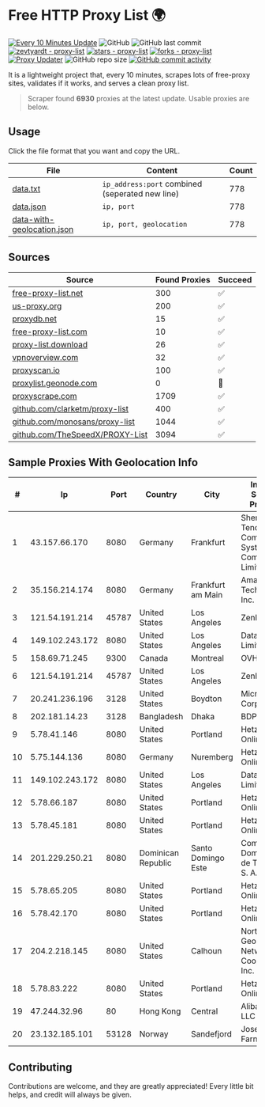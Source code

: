 
# Free HTTP Proxy List 🌍

[![Every 10 Minutes Update](https://github.com/mertguvencli/http-proxy-list/actions/workflows/main.yml/badge.svg?branch=main)](https://github.com/mertguvencli/http-proxy-list/actions/workflows/main.yml)
![GitHub](https://img.shields.io/github/license/mertguvencli/http-proxy-list)
![GitHub last commit](https://img.shields.io/github/last-commit/mertguvencli/http-proxy-list)
[![zevtyardt - proxy-list](https://img.shields.io/static/v1?label=zevtyardt&message=proxy-list&color=blue&logo=github)](https://github.com/zevtyardt/proxy-list "Go to GitHub repo")
[![stars - proxy-list](https://img.shields.io/github/stars/zevtyardt/proxy-list?style=social)](https://github.com/zevtyardt/proxy-list)
[![forks - proxy-list](https://img.shields.io/github/forks/zevtyardt/proxy-list?style=social)](https://github.com/zevtyardt/proxy-list)
[![Proxy Updater](https://github.com/zevtyardt/proxy-list/workflows/Proxy%20Updater/badge.svg)](https://github.com/zevtyardt/proxy-list/actions?query=workflow:"Proxy+Updater")
![GitHub repo size](https://img.shields.io/github/repo-size/zevtyardt/proxy-list)
[![GitHub commit activity](https://img.shields.io/github/commit-activity/m/zevtyardt/proxy-list?logo=commits)](https://github.com/zevtyardt/proxy-list/commits/main)

It is a lightweight project that, every 10 minutes, scrapes lots of free-proxy sites, validates if it works, and serves a clean proxy list.

> Scraper found **6930** proxies at the latest update. Usable proxies are below.

## Usage

Click the file format that you want and copy the URL.

|File|Content|Count|
|----|-------|-----|
|[data.txt](https://raw.githubusercontent.com/mertguvencli/http-proxy-list/main/proxy-list/data.txt)|`ip_address:port` combined (seperated new line)|778|
|[data.json](https://raw.githubusercontent.com/mertguvencli/http-proxy-list/main/proxy-list/data.json)|`ip, port`|778|
|[data-with-geolocation.json](https://raw.githubusercontent.com/mertguvencli/http-proxy-list/main/proxy-list/data-with-geolocation.json)|`ip, port, geolocation`|778|

## Sources

|Source|Found Proxies|Succeed|
|------|-------------|-------|
|[free-proxy-list.net](https://free-proxy-list.net)|300|✅|
|[us-proxy.org](https://www.us-proxy.org)|200|✅|
|[proxydb.net](http://proxydb.net)|15|✅|
|[free-proxy-list.com](https://free-proxy-list.com/?page=&port=&type%5B%5D=http&type%5B%5D=https&up_time=0&search=Search)|10|✅|
|[proxy-list.download](https://www.proxy-list.download/HTTP)|26|✅|
|[vpnoverview.com](https://vpnoverview.com/privacy/anonymous-browsing/free-proxy-servers)|32|✅|
|[proxyscan.io](https://www.proxyscan.io)|100|✅|
|[proxylist.geonode.com](https://proxylist.geonode.com/api/proxy-list?limit=300&page=1&sort_by=lastChecked&sort_type=desc&protocols=http,https)|0|🚫|
|[proxyscrape.com](https://api.proxyscrape.com/v2/?request=displayproxies&protocol=http&timeout=10000&country=all&ssl=all&anonymity=all)|1709|✅|
|[github.com/clarketm/proxy-list](https://raw.githubusercontent.com/clarketm/proxy-list/master/proxy-list-raw.txt)|400|✅|
|[github.com/monosans/proxy-list](https://raw.githubusercontent.com/monosans/proxy-list/main/proxies/http.txt)|1044|✅|
|[github.com/TheSpeedX/PROXY-List](https://raw.githubusercontent.com/TheSpeedX/PROXY-List/master/http.txt)|3094|✅|


## Sample Proxies With Geolocation Info

|#|Ip|Port|Country|City|Internet Service Provider|
|-|--|----|-------|----|-------------------------|
|1|43.157.66.170|8080|Germany|Frankfurt|Shenzhen Tencent Computer Systems Company Limited|
|2|35.156.214.174|8080|Germany|Frankfurt am Main|Amazon Technologies Inc.|
|3|121.54.191.214|45787|United States|Los Angeles|Zenlayer Inc|
|4|149.102.243.172|8080|United States|Los Angeles|Datacamp Limited|
|5|158.69.71.245|9300|Canada|Montreal|OVH SAS|
|6|121.54.191.214|45787|United States|Los Angeles|Zenlayer Inc|
|7|20.241.236.196|3128|United States|Boydton|Microsoft Corporation|
|8|202.181.14.23|3128|Bangladesh|Dhaka|BDPEER|
|9|5.78.41.146|8080|United States|Portland|Hetzner Online GmbH|
|10|5.75.144.136|8080|Germany|Nuremberg|Hetzner Online GmbH|
|11|149.102.243.172|8080|United States|Los Angeles|Datacamp Limited|
|12|5.78.66.187|8080|United States|Portland|Hetzner Online GmbH|
|13|5.78.45.181|8080|United States|Portland|Hetzner Online GmbH|
|14|201.229.250.21|8080|Dominican Republic|Santo Domingo Este|Compañía Dominicana de Teléfonos S. A.|
|15|5.78.65.205|8080|United States|Portland|Hetzner Online GmbH|
|16|5.78.42.170|8080|United States|Portland|Hetzner Online GmbH|
|17|204.2.218.145|8080|United States|Calhoun|North Georgia Network Cooperative, Inc.|
|18|5.78.83.222|8080|United States|Portland|Hetzner Online GmbH|
|19|47.244.32.96|80|Hong Kong|Central|Alibaba.com LLC|
|20|23.132.185.101|53128|Norway|Sandefjord|Joseph Farnell|



## Contributing

Contributions are welcome, and they are greatly appreciated! Every
little bit helps, and credit will always be given.

